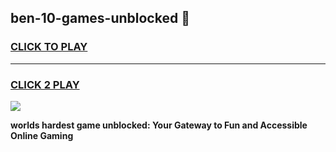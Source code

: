 
## ben-10-games-unblocked 👋
<h3>
<a href="https://premium.freeplayer.one?title=ben-10-games-unblocked&ref=14F">CLICK TO PLAY</a></h3>
<hr>

<h3>
<a href="https://premium.freeplayer.one?title=ben-10-games-unblocked&ref=14F">CLICK 2 PLAY</a>
  
</h3>

<a href="https://premium.freeplayer.one?title=ben-10-games-unblocked&ref=12F/"><img src="https://clearcache.store/games.png"></a>


**worlds hardest game unblocked: Your Gateway to Fun and Accessible Online Gaming**
